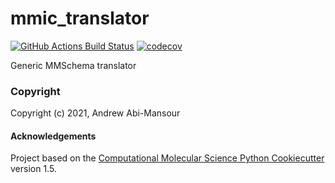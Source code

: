 mmic_translator
==============================
[//]: # (Badges)
[![GitHub Actions Build Status](https://github.com/REPLACE_WITH_OWNER_ACCOUNT/mmic_translator/workflows/CI/badge.svg)](https://github.com/REPLACE_WITH_OWNER_ACCOUNT/mmic_translator/actions?query=workflow%3ACI)
[![codecov](https://codecov.io/gh/REPLACE_WITH_OWNER_ACCOUNT/mmic_translator/branch/master/graph/badge.svg)](https://codecov.io/gh/REPLACE_WITH_OWNER_ACCOUNT/mmic_translator/branch/master)


Generic MMSchema translator

### Copyright

Copyright (c) 2021, Andrew Abi-Mansour


#### Acknowledgements
 
Project based on the 
[Computational Molecular Science Python Cookiecutter](https://github.com/molssi/cookiecutter-cms) version 1.5.
